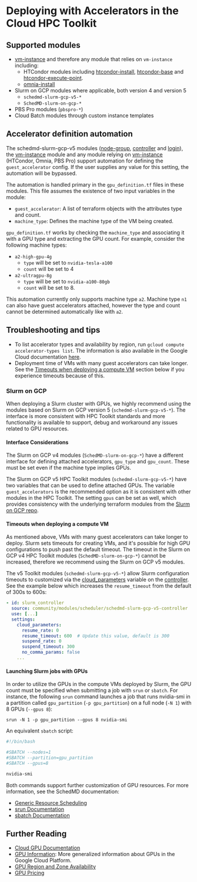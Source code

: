 # Deploying with Accelerators in the Cloud HPC Toolkit

## Supported modules

* [vm-instance] and therefore any module that relies on `vm-instance` including:
  * HTCondor modules including [htcondor-install], [htcondor-base] and
    [htcondor-execute-point].
  * [omnia-install]
* Slurm on GCP modules where applicable, both version 4 and version 5
  * `schedmd-slurm-gcp-v5-*`
  * `SchedMD-slurm-on-gcp-*`
* PBS Pro modules (`pbspro-*`)
* Cloud Batch modules through custom instance templates

## Accelerator definition automation

The schedmd-slurm-gcp-v5 modules ([node-group], [controller] and [login]),
the [vm-instance] module and any module relying on [vm-instance] (HTCondor,
Omnia, PBS Pro) support
automation for defining the `guest_accelerator` config. If the user supplies any
value for this setting, the automation will be bypassed.

The automation is handled primary in the `gpu_definition.tf` files in these
modules. This file assumes the existence of two input variables in the module:

* `guest_accelerator`: A list of terraform objects with the attributes type and
  count.
* `machine_type`: Defines the machine type of the VM being created.

`gpu_definition.tf` works by checking the `machine_type` and associating it with
a GPU type and extracting the GPU count. For example, consider the following
machine types:
* `a2-high-gpu-4g`
  * `type` will be set to `nvidia-tesla-a100`
  * `count` will be set to 4
* `a2-ultragpu-8g`
  * `type` will be set to `nvidia-a100-80gb`
  * `count` will be set to 8.

This automation currently only supports machine type `a2`. Machine type `n1` can
also have guest accelerators attached, however the type and count
cannot be determined automatically like with `a2`.

[vm-instance]: https://github.com/GoogleCloudPlatform/hpc-toolkit/tree/main/modules/compute/vm-instance
[node-group]: https://github.com/GoogleCloudPlatform/hpc-toolkit/tree/main/community/modules/compute/schedmd-slurm-gcp-v5-node-group
[controller]: https://github.com/GoogleCloudPlatform/hpc-toolkit/tree/main/community/modules/scheduler/schedmd-slurm-gcp-v5-controller
[login]: https://github.com/GoogleCloudPlatform/hpc-toolkit/tree/main/community/modules/scheduler/schedmd-slurm-gcp-v5-login
[omnia-install]: https://github.com/GoogleCloudPlatform/hpc-toolkit/tree/main/community/modules/scripts/omnia-install
[htcondor-install]: https://github.com/GoogleCloudPlatform/hpc-toolkit/tree/main/community/modules/scripts/htcondor-install
[htcondor-base]: https://github.com/GoogleCloudPlatform/hpc-toolkit/tree/main/community/modules/scheduler/htcondor-configure
[htcondor-execute-point]: https://github.com/GoogleCloudPlatform/hpc-toolkit/tree/main/community/modules/compute/htcondor-execute-point

## Troubleshooting and tips

* To list accelerator types and availability by region, run
  `gcloud compute accelerator-types list`. The information is also available in
  the Google Cloud documentation [here](https://cloud.google.com/compute/docs/gpus/gpu-regions-zones).
* Deployment time of VMs with many guest accelerators can take longer. See the
  [Timeouts when deploying a compute VM](#timeouts-when-deploying-a-compute-vm)
  section below if you experience timeouts because of this.

### Slurm on GCP

When deploying a Slurm cluster with GPUs, we highly recommend using the
modules based on Slurm on GCP version 5 (`schedmd-slurm-gcp-v5-*`). The
interface is more consistent with HPC Toolkit standards and more functionality
is available to support, debug and workaround any issues related to GPU
resources.

#### Interface Considerations

The Slurm on GCP v4 modules (`SchedMD-slurm-on-gcp-*`) have a different
interface for defining attached accelerators, `gpu_type` and `gpu_count`. These
must be set even if the machine type implies GPUs.

The Slurm on GCP v5 HPC Toolkit modules (`schedmd-slurm-gcp-v5-*`) have two
variables that can be used to define attached GPUs. The variable
`guest_accelerators` is the recommended option as it is consistent with other
modules in the HPC Toolkit. The setting `gpus` can be set as well, which
provides consistency with the underlying terraform modules from the
[Slurm on GCP repo][slurm-gcp].

#### Timeouts when deploying a compute VM

As mentioned above, VMs with many guest accelerators can take longer to deploy.
Slurm sets timeouts for creating VMs, and it's possible for high GPU
configurations to push past the default timeout. The timeout in the
Slurm on GCP v4 HPC Toolkit modules (`SchedMD-slurm-on-gcp-*`) cannot
be increased, therefore we recommend using the Slurm on GCP v5 modules.

The v5 Toolkit modules (`schedmd-slurm-gcp-v5-*`) allow Slurm configuration
timeouts to customized via the [cloud_parameters] variable on the [controller].
See the example below which increases the `resume_timeout` from the default of
300s to 600s:

```yaml
- id: slurm_controller
  source: community/modules/scheduler/schedmd-slurm-gcp-v5-controller
  use: [...]
  settings:
    cloud_parameters:
      resume_rate: 0
      resume_timeout: 600  # Update this value, default is 300
      suspend_rate: 0
      suspend_timeout: 300
      no_comma_params: false
    ...
```

#### Launching Slurm jobs with GPUs

In order to utilize the GPUs in the compute VMs deployed by Slurm, the GPU
count must be specified when submitting a job with `srun` or `sbatch`. For
instance, the following `srun` command launches a job that runs nvidia-smi in a
partition called `gpu_partition` (`-p gpu_partition`) on a full node (`-N 1`)
with 8 GPUs (`--gpus 8`):

```shell
srun -N 1 -p gpu_partition --gpus 8 nvidia-smi
```

An equivalent `sbatch` script:

```bash
#!/bin/bash

#SBATCH --nodes=1
#SBATCH --partition=gpu_partition
#SBATCH --gpus=8

nvidia-smi
```

Both commands support further customization of GPU resources. For more
information, see the SchedMD documentation:
* [Generic Resource Scheduling](https://slurm.schedmd.com/gres.html#Running_Jobs)
* [srun Documentation](https://slurm.schedmd.com/srun.html)
* [sbatch Documentation](https://slurm.schedmd.com/sbatch.html)

[slurm-gcp]: https://github.com/SchedMD/slurm-gcp
[cloud_parameters]: https://github.com/GoogleCloudPlatform/hpc-toolkit/tree/main/community/modules/scheduler/schedmd-slurm-gcp-v5-controller#input_cloud_parameters

## Further Reading

* [Cloud GPU Documentation](https://cloud.google.com/compute/docs/gpus/)
* [GPU Information](https://cloud.google.com/compute/docs/gpus/about-gpus): More
  generalized information about GPUs in the Google Cloud Platform.
* [GPU Region and Zone Availability](https://cloud.google.com/compute/docs/gpus/gpu-regions-zones)
* [GPU Pricing](https://cloud.google.com/compute/gpus-pricing)

